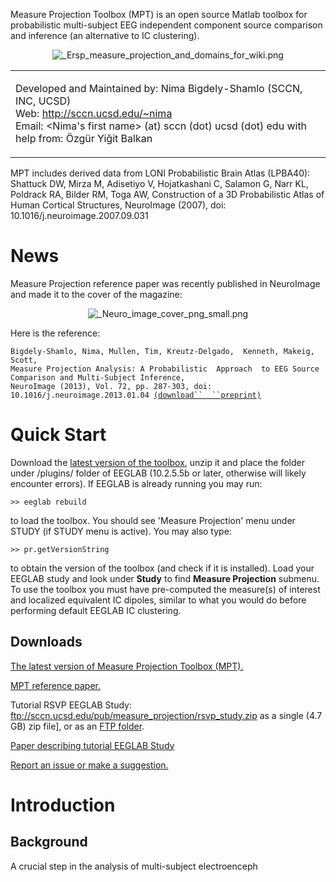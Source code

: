 Measure Projection Toolbox (MPT) is an open source Matlab toolbox for
probabilistic multi-subject EEG independent component source comparison
and inference (an alternative to IC clustering).

<center>

![\_Ersp\_measure\_projection\_and\_domains\_for\_wiki.png‎](_Ersp_measure_projection_and_domains_for_wiki.png‎
"_Ersp_measure_projection_and_domains_for_wiki.png‎")

</center>

<table>
<tbody>
<tr class="odd">
<td><p>Developed and Maintained by: Nima Bigdely-Shamlo (SCCN, INC, UCSD)<br />
Web: <a href="http://sccn.ucsd.edu/~nima">http://sccn.ucsd.edu/~nima</a><br />
Email: &lt;Nima's first name&gt; (at) sccn (dot) ucsd (dot) edu with help from: Özgür Yiğit Balkan</p></td>
</tr>
</tbody>
</table>

MPT includes derived data from LONI Probabilistic Brain Atlas (LPBA40):
Shattuck DW, Mirza M, Adisetiyo V, Hojatkashani C, Salamon G, Narr KL,
Poldrack RA, Bilder RM, Toga AW, Construction of a 3D Probabilistic
Atlas of Human Cortical Structures, NeuroImage (2007), doi:
10.1016/j.neuroimage.2007.09.031

# News

Measure Projection reference paper was recently published in NeuroImage
and made it to the cover of the magazine:

<center>

![\_Neuro\_image\_cover\_png\_small.png‎](_Neuro_image_cover_png_small.png‎
"_Neuro_image_cover_png_small.png‎")

</center>

Here is the reference:

`Bigdely-Shamlo, Nima, Mullen, Tim, Kreutz-Delgado,  Kenneth, Makeig, Scott, `  
`Measure Projection Analysis: A Probabilistic  Approach  to EEG Source Comparison and Multi-Subject Inference,`  
`NeuroImage (2013), Vol. 72, pp. 287-303, doi:   10.1016/j.neuroimage.2013.01.04 `[`(download`` 
 ``preprint)`](http://sccn.ucsd.edu/~nima/downloads/mpa_paper_preprint.pdf)

# Quick Start

Download the [latest version of the
toolbox](http://bitbucket.org/bigdelys/measure-projection/get/default.zip),
unzip it and place the folder under /plugins/ folder of EEGLAB
(10.2.5.5b or later, otherwise will likely encounter errors). If EEGLAB
is already running you may run:

`>> eeglab rebuild`

to load the toolbox. You should see 'Measure Projection' menu under
STUDY (if STUDY menu is active). You may also type:

`>> pr.getVersionString`

to obtain the version of the toolbox (and check if it is installed).
Load your EEGLAB study and look under <b>Study</b> to find <b>Measure
Projection</b> submenu. To use the toolbox you must have pre-computed
the measure(s) of interest and localized equivalent IC dipoles, similar
to what you would do before performing default EEGLAB IC clustering.

## Downloads

[The latest version of Measure Projection Toolbox
(MPT).](http://bitbucket.org/bigdelys/measure-projection/get/default.zip)

[MPT reference
paper.](http://sccn.ucsd.edu/~nima/downloads/mpa_paper_preprint.pdf)

Tutorial RSVP EEGLAB Study:
<ftp://sccn.ucsd.edu/pub/measure_projection/rsvp_study.zip> as a single
(4.7 GB) zip file\], or as an [FTP
folder](ftp://sccn.ucsd.edu/pub/measure_projection/rsvp_study/).

[Paper describing tutorial EEGLAB
Study](http://sccn.ucsd.edu/~nima/downloads/brain_activity_based_image_classification.pdf)

[Report an issue or make a
suggestion.](http://bitbucket.org/bigdelys/measure-projection/issues/new)

# Introduction

## Background

A crucial step in the analysis of multi-subject electroenceph
